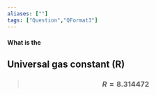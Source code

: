 ```yaml
---
aliases: [""]
tags: ["Question","QFormat3"]
---
```


#### What is the
## Universal gas constant (R)

> ### $$ R = 8.314472 $$ 